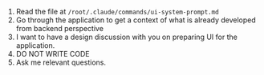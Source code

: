 1. Read the file at `/root/.claude/commands/ui-system-prompt.md`
2. Go through the application to get a context of what is already developed from backend perspective
2. I want to have a design discussion with you on preparing UI for the application.
3. DO NOT WRITE CODE
4. Ask me relevant questions.
